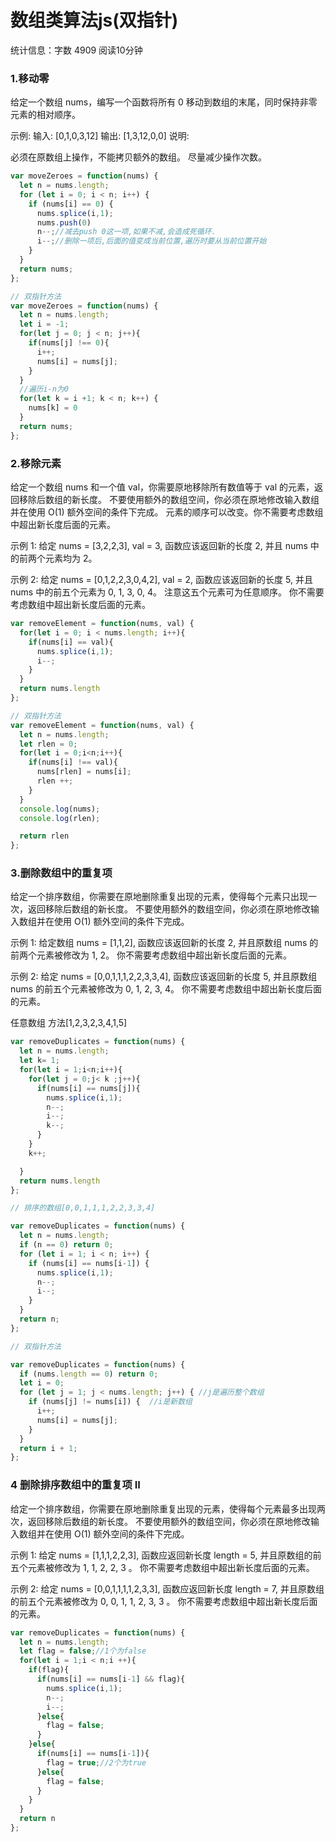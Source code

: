# 数组类算法js(双指针)

统计信息：字数 4909  阅读10分钟


### 1.移动零

给定一个数组 nums，编写一个函数将所有 0 移动到数组的末尾，同时保持非零元素的相对顺序。

示例:
输入: [0,1,0,3,12]
输出: [1,3,12,0,0]
说明:

必须在原数组上操作，不能拷贝额外的数组。
尽量减少操作次数。

```js
var moveZeroes = function(nums) {
  let n = nums.length;
  for (let i = 0; i < n; i++) {
    if (nums[i] == 0) {
      nums.splice(i,1);
      nums.push(0)
      n--;//减去push 0这一项,如果不减,会造成死循环.
      i--;//删除一项后,后面的值变成当前位置,遍历时要从当前位置开始
    }
  }
  return nums;
};

// 双指针方法
var moveZeroes = function(nums) {
  let n = nums.length;
  let i = -1;
  for(let j = 0; j < n; j++){
    if(nums[j] !== 0){
      i++;
      nums[i] = nums[j];
    }
  }
  //遍历i-n为0
  for(let k = i +1; k < n; k++) {
    nums[k] = 0
  }
  return nums;
};
```

### 2.移除元素
给定一个数组 nums 和一个值 val，你需要原地移除所有数值等于 val 的元素，返回移除后数组的新长度。
不要使用额外的数组空间，你必须在原地修改输入数组并在使用 O(1) 额外空间的条件下完成。
元素的顺序可以改变。你不需要考虑数组中超出新长度后面的元素。

示例 1:
给定 nums = [3,2,2,3], val = 3,
函数应该返回新的长度 2, 并且 nums 中的前两个元素均为 2。

示例 2:
给定 nums = [0,1,2,2,3,0,4,2], val = 2,
函数应该返回新的长度 5, 并且 nums 中的前五个元素为 0, 1, 3, 0, 4。
注意这五个元素可为任意顺序。
你不需要考虑数组中超出新长度后面的元素。

```js
var removeElement = function(nums, val) {
  for(let i = 0; i < nums.length; i++){
    if(nums[i] == val){
      nums.splice(i,1);
      i--;
    }
  }
  return nums.length
};

// 双指针方法
var removeElement = function(nums, val) {
  let n = nums.length;
  let rlen = 0;
  for(let i = 0;i<n;i++){
    if(nums[i] !== val){
      nums[rlen] = nums[i];
      rlen ++;
    }
  }
  console.log(nums);
  console.log(rlen);

  return rlen
};
```

### 3.删除数组中的重复项
给定一个排序数组，你需要在原地删除重复出现的元素，使得每个元素只出现一次，返回移除后数组的新长度。
不要使用额外的数组空间，你必须在原地修改输入数组并在使用 O(1) 额外空间的条件下完成。

示例 1:
给定数组 nums = [1,1,2],
函数应该返回新的长度 2, 并且原数组 nums 的前两个元素被修改为 1, 2。
你不需要考虑数组中超出新长度后面的元素。

示例 2:
给定 nums = [0,0,1,1,1,2,2,3,3,4],
函数应该返回新的长度 5, 并且原数组 nums 的前五个元素被修改为 0, 1, 2, 3, 4。
你不需要考虑数组中超出新长度后面的元素。

任意数组 方法[1,2,3,2,3,4,1,5]

```js
var removeDuplicates = function(nums) {
  let n = nums.length;
  let k= 1;
  for(let i = 1;i<n;i++){
    for(let j = 0;j< k ;j++){
      if(nums[i] == nums[j]){
        nums.splice(i,1);
        n--;
        i--;
        k--;
      }
    }
    k++;

  }
  return nums.length
};

// 排序的数组[0,0,1,1,1,2,2,3,3,4]

var removeDuplicates = function(nums) {
  let n = nums.length;
  if (n == 0) return 0;
  for (let i = 1; i < n; i++) { 
    if (nums[i] == nums[i-1]) { 
      nums.splice(i,1);
      n--;
      i--;
    }
  }
  return n;
};

// 双指针方法

var removeDuplicates = function(nums) {
  if (nums.length == 0) return 0;
  let i = 0;
  for (let j = 1; j < nums.length; j++) { //j是遍历整个数组
    if (nums[j] != nums[i]) {  //i是新数组
      i++;
      nums[i] = nums[j];
    }
  }
  return i + 1;
};
```

### 4 删除排序数组中的重复项 II
给定一个排序数组，你需要在原地删除重复出现的元素，使得每个元素最多出现两次，返回移除后数组的新长度。
不要使用额外的数组空间，你必须在原地修改输入数组并在使用 O(1) 额外空间的条件下完成。

示例 1:
给定 nums = [1,1,1,2,2,3],
函数应返回新长度 length = 5, 并且原数组的前五个元素被修改为 1, 1, 2, 2, 3 。
你不需要考虑数组中超出新长度后面的元素。

示例 2:
给定 nums = [0,0,1,1,1,1,2,3,3],
函数应返回新长度 length = 7, 并且原数组的前五个元素被修改为 0, 0, 1, 1, 2, 3, 3 。
你不需要考虑数组中超出新长度后面的元素。

```js
var removeDuplicates = function(nums) {
  let n = nums.length;
  let flag = false;//1个为false
  for(let i = 1;i < n;i ++){
    if(flag){
      if(nums[i] == nums[i-1] && flag){
        nums.splice(i,1);
        n--;
        i--;
      }else{
        flag = false;
      }
    }else{
      if(nums[i] == nums[i-1]){
        flag = true;//2个为true
      }else{
        flag = false;
      }
    }
  }
  return n
};
```
